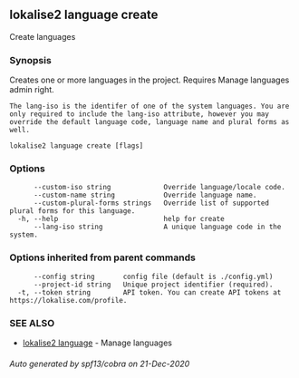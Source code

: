 ## lokalise2 language create

Create languages

### Synopsis

Creates one or more languages in the project. Requires Manage languages admin right.

	The lang-iso is the identifer of one of the system languages. You are only required to include the lang-iso attribute, however you may override the default language code, language name and plural forms as well.


```
lokalise2 language create [flags]
```

### Options

```
      --custom-iso string             Override language/locale code.
      --custom-name string            Override language name.
      --custom-plural-forms strings   Override list of supported plural forms for this language.
  -h, --help                          help for create
      --lang-iso string               A unique language code in the system.
```

### Options inherited from parent commands

```
      --config string       config file (default is ./config.yml)
      --project-id string   Unique project identifier (required).
  -t, --token string        API token. You can create API tokens at https://lokalise.com/profile.
```

### SEE ALSO

* [lokalise2 language](lokalise2_language.md)	 - Manage languages

###### Auto generated by spf13/cobra on 21-Dec-2020
